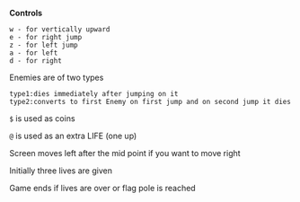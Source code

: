 **Controls**

```
w - for vertically upward
e - for right jump
z - for left jump
a - for left
d - for right
```

Enemies are of two types

```
type1:dies immediately after jumping on it
type2:converts to first Enemy on first jump and on second jump it dies
```

`$` is used as coins

`@` is used as an extra LIFE (one up)

Screen moves left after the mid point if you want to move right

Initially three lives are given

Game ends if lives are over or flag pole is reached
